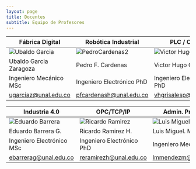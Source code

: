 ```yaml
---
layout: page
title: Docentes 
subtitle: Equipo de Profesores
---
```


| Fábrica Digital  | Robótica Industrial | PLC / Control | 
| ------------- | ------------- |------------- |
| ![Ubaldo Garcia](https://user-images.githubusercontent.com/27815265/216997972-edf3994e-d436-4bb1-9ecf-6ddbbb119781.png) | ![PedroCardenas2](https://user-images.githubusercontent.com/27815265/217002716-82745421-6795-466e-a07c-8dbf71520966.png)  | ![Victor Hugo](https://user-images.githubusercontent.com/27815265/217003744-17c4bcf8-e3cb-498e-9021-bb54fbcfe1c8.png)  | 
| Ubaldo Garcia Zaragoza | Pedro F. Cardenas | Victor Hugo Grisales |
| Ingeniero Mecánico  MSc| Ingeniero Electrónico PhD | Ingeniero Electrónico PhD|
| ugarciaz@unal.edu.co | pfcardenash@unal.edu.co   | vhgrisalesp@unal.edu.co  |

| Industria 4.0  | OPC/TCP/IP|Admin. Proyectos  | 
| ------------- | ------------- |------------- |
| ![Eduardo Barrera](https://user-images.githubusercontent.com/27815265/217004618-5ccce037-7ae5-4051-8855-d8abe2f6786f.png) | ![Ricardo Ramirez](https://user-images.githubusercontent.com/27815265/217006274-2eb7f901-a004-4b2e-90cb-3b28883f1837.png)  | ![Luis Miguel 2](https://user-images.githubusercontent.com/27815265/217038088-b323c9fc-63b2-4bba-b678-9b2d02092b11.png) | 
| Eduardo Barrera G.  | Ricardo Ramirez H.   | Luis Miguel. Mendez |
| Ingeniero Electrónico MSc| Ingeniero Electrónico PhD | Ingeniero Mecánico PhD|
| ebarrerag@unal.edu.co  | reramirezh@unal.edu.co  | lmmendezm@unal.edu.co  |




